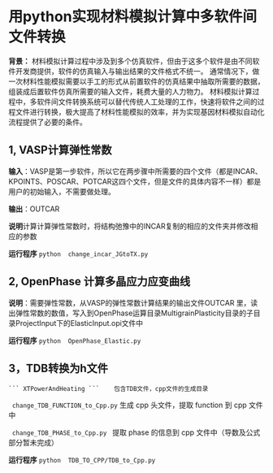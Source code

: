 # 用python实现材料模拟计算中多软件间文件转换
**背景：**
材料模拟计算过程中涉及到多个仿真软件，但由于这多个软件是由不同软件开发商提供，软件的仿真输入与输出结果的文件格式不统一。
通常情况下，做一次材料性能模拟需要以手工的形式从前置软件的仿真结果中抽取所需要的数据，组装成后置软件仿真所需要的输入文件，耗费大量的人力物力。
材料模拟计算过程中，多软件间文件转换系统可以替代传统人工处理的工作，快速将软件之间的过程文件进行转换，极大提高了材料性能模拟的效率，并为实现基因材料模拟自动化流程提供了必要的条件。

## 1, VASP计算弹性常数

**输入**：VASP是第一步软件，所以它在两步骤中所需要的四个文件（都是INCAR、KPOINTS、POSCAR、POTCAR这四个文件，但是文件的具体内容不一样）都是用户的初始输入，不需要做处理。

**输出**：OUTCAR

**说明**计算计算弹性常数时，将结构弛豫中的INCAR复制的相应的文件夹并修改相应的参数

**运行程序** ```python  change_incar_JGtoTX.py  ```


## 2, OpenPhase 计算多晶应力应变曲线

**说明**：需要弹性常数，从VASP的弹性常数计算结果的输出文件OUTCAR 里，读出弹性常数的数值，写入到OpenPhase运算目录MultigrainPlasticity目录的子目录ProjectInput下的ElasticInput.opi文件中

**运行程序**  ```python  OpenPhase_Elastic.py  ```

## 3，TDB转换为h文件

    ``` XTPowerAndHeating ```    包含TDB文件，cpp文件的生成目录
    
   ```  change_TDB_FUNCTION_to_Cpp.py ```   生成 cpp 头文件，提取 function 到 cpp 文件中
   
   ```  change_TDB_PHASE_to_Cpp.py  ```        提取 phase 的信息到 cpp 文件中（导数及公式部分暂未完成）
   

**运行程序**  ```python  TDB_TO_CPP/TDB_to_Cpp.py  ```
